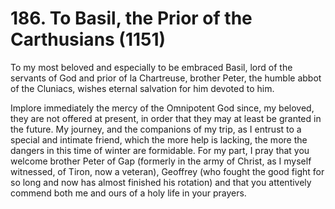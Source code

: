 # 186. To Basil, the Prior of the Carthusians \(1151\)

To my most beloved and especially to be embraced Basil, lord of the servants of God and prior of la Chartreuse, brother Peter, the humble abbot of the Cluniacs, wishes eternal salvation for him devoted to him.

Implore immediately the mercy of the Omnipotent God since, my beloved, they are not offered at present, in order that they may at least be granted in the future. My journey, and the companions of my trip, as I entrust to a special and intimate friend, which the more help is lacking, the more the dangers in this time of winter are formidable. For my part, I pray that you welcome brother Peter of Gap \(formerly in the army of Christ, as I myself witnessed, of Tiron, now a veteran\), Geoffrey \(who fought the good fight for so long and now has almost finished his rotation\) and that you attentively commend both me and ours of a holy life in your prayers.

